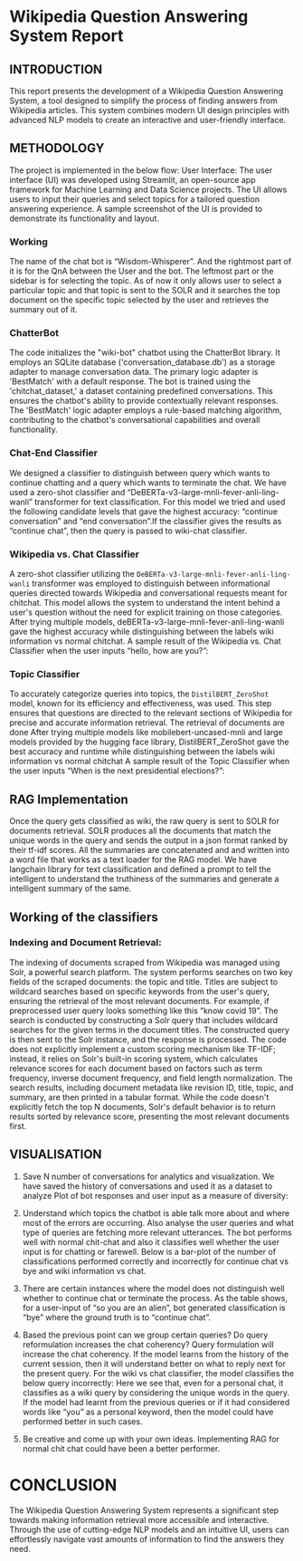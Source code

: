 # Wikipedia Question Answering System Report

## INTRODUCTION
This report presents the development of a Wikipedia Question Answering System, a tool designed to simplify the process of finding answers from Wikipedia articles. This system combines modern UI design principles with advanced NLP models to create an interactive and user-friendly interface.

## METHODOLOGY
The project is implemented in the below flow:
User Interface:
The user interface (UI) was developed using Streamlit, an open-source app framework for Machine Learning and Data Science projects. The UI allows users to input their queries and select topics for a tailored question answering experience. A sample screenshot of the UI is provided to demonstrate its functionality and layout.
 
### Working
The name of the chat bot is “Wisdom-Whisperer”. And the rightmost part of it is for the QnA between the User and the bot. The leftmost part or the sidebar is for selecting the topic. As of now it only allows user to select a particular topic and that topic is sent to the SOLR and it searches the top document on the specific topic selected by the user and retrieves the summary out of it.

### ChatterBot
The code initializes the "wiki-bot" chatbot using the ChatterBot library. It employs an SQLite database ('conversation_database.db') as a storage adapter to manage conversation data. The primary logic adapter is 'BestMatch' with a default response. The bot is trained using the 'chitchat_dataset,' a dataset containing predefined conversations. This ensures the chatbot's ability to provide contextually relevant responses. The 'BestMatch' logic adapter employs a rule-based matching algorithm, contributing to the chatbot's conversational capabilities and overall functionality.

### Chat-End Classifier
We designed a classifier to distinguish between query which wants to continue chatting and a query which wants to terminate the chat. We have used a zero-shot classifier and “DeBERTa-v3-large-mnli-fever-anli-ling-wanli” transformer for text classification.
For this model we tried and used the following candidate levels that gave the highest accuracy: “continue conversation” and “end conversation”.If the classifier gives the results as “continue chat”, then the query is passed to wiki-chat classifier.

### Wikipedia vs. Chat Classifier
A zero-shot classifier utilizing the ` DeBERTa-v3-large-mnli-fever-anli-ling-wanli ` transformer was employed to distinguish between informational queries directed towards Wikipedia and conversational requests meant for chitchat. This model allows the system to understand the intent behind a user's question without the need for explicit training on those categories.
After trying multiple models, deBERTa-v3-large-mnli-fever-anli-ling-wanli gave the highest accuracy while distinguishing between the labels wiki information vs normal chitchat.
A sample result of the Wikipedia vs. Chat Classifier when the user inputs “hello, how are you?”:
 
### Topic Classifier
To accurately categorize queries into topics, the `DistilBERT_ZeroShot` model, known for its efficiency and effectiveness, was used. This step ensures that questions are directed to the relevant sections of Wikipedia for precise and accurate information retrieval. The retrieval of documents are done 
After trying multiple models like mobilebert-uncased-mnli and large models provided by the hugging face library, DistilBERT_ZeroShot gave the best accuracy and runtime while distinguishing between the labels wiki information vs normal chitchat
A sample result of the Topic Classifier when the user inputs “When is the next presidential elections?”:

## RAG Implementation
Once the query gets classified as wiki, the raw query is sent to SOLR for documents retrieval. SOLR produces all the documents that match the unique words in the query and sends the output in a json format ranked by their tf-idf scores. 
All the summaries are concatenated and and written into a word file that works as a text loader for the RAG model. 
We have langchain library for text classification and defined a prompt to tell the intelligent to understand the truthiness of the summaries and generate a intelligent summary of the same.

## Working of the classifiers
### Indexing and Document Retrieval:
The indexing of documents scraped from Wikipedia was managed using Solr, a powerful search platform. The system performs searches on two key fields of the scraped documents: the topic and title. Titles are subject to wildcard searches based on specific keywords from the user's query, ensuring the retrieval of the most relevant documents.
For example, if preprocessed user query looks something like this “know covid 19”. 
The search is conducted by constructing a Solr query that includes wildcard searches for the given terms in the document titles. The constructed query is then sent to the Solr instance, and the response is processed. The code does not explicitly implement a custom scoring mechanism like TF-IDF; instead, it relies on Solr's built-in scoring system, which calculates relevance scores for each document based on factors such as term frequency, inverse document frequency, and field length normalization. The search results, including document metadata like revision ID, title, topic, and summary, are then printed in a tabular format. While the code doesn't explicitly fetch the top N documents, Solr's default behavior is to return results sorted by relevance score, presenting the most relevant documents first.
 

## VISUALISATION
1.	Save N number of conversations for analytics and visualization.
We have saved the history of conversations and used it as a dataset to analyze 
Plot of bot responses and user input as a measure of diversity:
 
2. Understand which topics the chatbot is able talk more about and where most of the errors are
occurring. Also analyse the user queries and what type of queries are fetching more relevant
utterances.
The bot performs well with normal chit-chat and also it classifies well whether the user input is for chatting or farewell. Below is a bar-plot of the number of classifications performed correctly and incorrectly for continue chat vs bye and wiki information vs chat.
  
3. There are certain instances where the model does not distinguish well whether to continue chat or terminate the process. As the table shows, for a user-input of “so you are an alien”, bot generated classification is “bye” where the ground truth is to “continue chat”.
 
4. Based the previous point can we group certain queries? Do query reformulation increases the chat
coherency?
Query formulation will increase the chat coherency. If the model learns from the history of the current session, then it will understand better on what to reply next for the present query. 
For the wiki vs chat classifier, the model classifies the below query incorrectly: Here we see that, even for a personal chat, it classifies as a wiki query by considering the unique words in the query. If the model had learnt from the previous queries or if it had considered words like “you” as a personal keyword, then the model could have performed better in such cases.

6. Be creative and come up with your own ideas.
Implementing RAG for normal chit chat could have been a better performer.

# CONCLUSION
The Wikipedia Question Answering System represents a significant step towards making information retrieval more accessible and interactive. Through the use of cutting-edge NLP models and an intuitive UI, users can effortlessly navigate vast amounts of information to find the answers they need.

